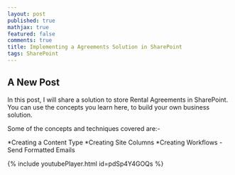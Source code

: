 ```yaml
---
layout: post
published: true
mathjax: true
featured: false
comments: true
title: Implementing a Agreements Solution in SharePoint
tags: SharePoint
---
```

## A New Post

In this post, I will share a solution to store Rental Agreements in SharePoint. You can use the concepts you learn here, to build your own business solution.

Some of the concepts and techniques covered are:-

*Creating a Content Type
*Creating Site Columns
*Creating Workflows
    -Send Formatted Emails

{% include youtubePlayer.html id=pdSp4Y4GOQs %}
